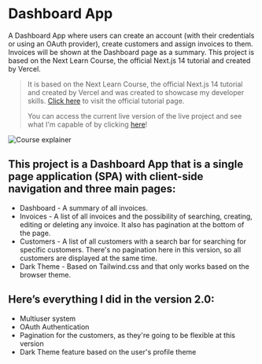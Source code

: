 # Dashboard App
A Dashboard App where users can create an account (with their credentials or using an OAuth provider), create customers and assign invoices to them. Invoices will be shown at the Dashboard page as a summary. This project is based on the Next Learn Course, the official Next.js 14 tutorial and created by Vercel.

> It is based on the Next Learn Course, the official Next.js 14 tutorial and created by Vercel and was created to showcase my developer skills.
> [Click here](https://nextjs.org/learn) to visit the official tutorial page.
>
> You can access the current live version of the live project and see what I'm capable of by clicking
> [here](https://josiasbudaydeveloper-next-14-dashboard-app.vercel.app/dashboard)!

![Course explainer](https://nextjs.org/_next/image?url=%2Flearn%2Fcourse-explainer.png&w=1920&q=75&dpl=dpl_DiW2ecigo2JKHD1ioFP2oTFMkZS8)

## This project is a Dashboard App that is a single page application (SPA) with client-side navigation and three main pages:
- Dashboard - A summary of all invoices.
- Invoices - A list of all invoices and the possibility of searching, creating, editing or deleting any invoice. It also has pagination at the bottom of the page.
- Customers - A list of all customers with a search bar for searching for specific customers. There's no pagination here in this version, so all customers are displayed at the same time.
- Dark Theme - Based on Tailwind.css and that only works based on the browser theme.

## Here’s everything I did in the version 2.0:
- Multiuser system
- OAuth Authentication
- Pagination for the customers, as they're going to be flexible at this version
- Dark Theme feature based on the user's profile theme
